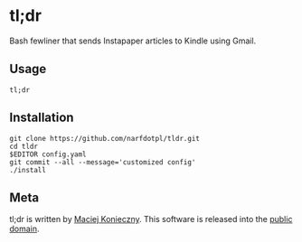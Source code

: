 tl;dr
=====

Bash fewliner that sends Instapaper articles to Kindle using Gmail.


Usage
-----

    tl;dr


Installation
------------

    git clone https://github.com/narfdotpl/tldr.git
    cd tldr
    $EDITOR config.yaml
    git commit --all --message='customized config'
    ./install


Meta
----

tl;dr is written by [Maciej Konieczny][].  This software is released
into the [public domain][].

  [Maciej Konieczny]: http://narf.pl/
  [public domain]: http://unlicense.org/
